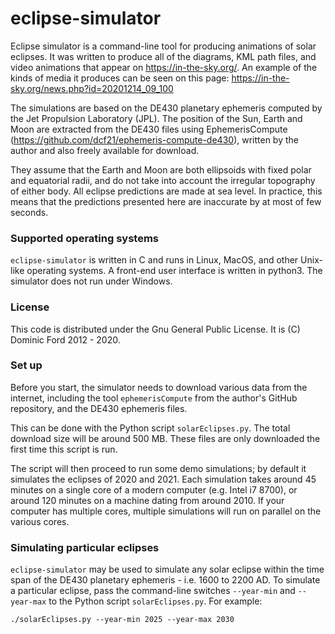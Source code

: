 # eclipse-simulator

Eclipse simulator is a command-line tool for producing animations of solar
eclipses. It was written to produce all of the diagrams, KML path files, and
video animations that appear on <https://in-the-sky.org/>. An example of the
kinds of media it produces can be seen on this page:
<https://in-the-sky.org/news.php?id=20201214_09_100>

The simulations are based on the DE430 planetary ephemeris computed by the Jet
Propulsion Laboratory (JPL). The position of the Sun, Earth and Moon are
extracted from the DE430 files using EphemerisCompute
(<https://github.com/dcf21/ephemeris-compute-de430>), written by the author and
also freely available for download.

They assume that the Earth and Moon are both ellipsoids with fixed polar and
equatorial radii, and do not take into account the irregular topography of
either body. All eclipse predictions are made at sea level.  In practice, this
means that the predictions presented here are inaccurate by at most of few
seconds.

### Supported operating systems

`eclipse-simulator` is written in C and runs in Linux, MacOS, and other
Unix-like operating systems. A front-end user interface is written in python3.
The simulator does not run under Windows.

### License

This code is distributed under the Gnu General Public License. It is (C)
Dominic Ford 2012 - 2020.

### Set up

Before you start, the simulator needs to download various data from the
internet, including the tool `ephemerisCompute` from the author's GitHub
repository, and the DE430 ephemeris files.

This can be done with the Python script `solarEclipses.py`. The total download
size will be around 500 MB. These files are only downloaded the first time this
script is run.

The script will then proceed to run some demo simulations; by default it
simulates the eclipses of 2020 and 2021. Each simulation takes around 45
minutes on a single core of a modern computer (e.g. Intel i7 8700), or around
120 minutes on a machine dating from around 2010. If your computer has multiple
cores, multiple simulations will run on parallel on the various cores.

### Simulating particular eclipses

`eclipse-simulator` may be used to simulate any solar eclipse within the time
span of the DE430 planetary ephemeris - i.e. 1600 to 2200 AD. To simulate a
particular eclipse, pass the command-line switches `--year-min` and
`--year-max` to the Python script `solarEclipses.py`. For example:

```
./solarEclipses.py --year-min 2025 --year-max 2030
```

